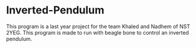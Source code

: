 # Inverted-Pendulum
This program is a last year project for the team Khaled and Nadhem of NST 2YEG. 
This program is made to run with beagle bone to control an inverted pendulum.
